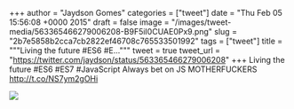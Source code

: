 
+++
author = "Jaydson Gomes"
categories = ["tweet"]
date = "Thu Feb 05 15:56:08 +0000 2015"
draft = false
image = "/images/tweet-media/563365466279006208-B9F5iI0CUAE0Px9.png"
slug = "2b7e5858b2cca7cb2822ef46708c765533501992"
tags = ["tweet"]
title = """Living the future #ES6 #E..."""
tweet = true
tweet_url = "https://twitter.com/jaydson/status/563365466279006208"
+++
Living the future #ES6 #ES7 #JavaScript Always bet on JS MOTHERFUCKERS http://t.co/NS7ym2gOHi

![](/images/tweet-media/563365466279006208-B9F5iI0CUAE0Px9.png)